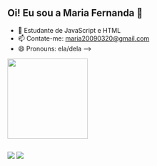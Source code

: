 ## Oi! Eu sou a Maria Fernanda 👋

- 🌱 Estudante de JavaScript e HTML
- 📫 Contate-me: maria20090320@gmail.com
- 😄 Pronouns: ela/dela
-->
<div>
  <a href="https://github.com/maferoliveira">
  <img height="180em" src="https://github-readme-stats.vercel.app/api?username=maferoliveira&show_icons=true&theme=radical&include_all_commits=true&count_private=true"/>
</div>
    
##
    
<div>
  <a href="https://instagram.com/mafer.oliveiira" target="_blank"><img src="https://img.shields.io/badge/-Instagram-%23E4405F?style=for-the-badge&logo=instagram&logoColor=white" target="_blank"></a>
  <a href="mailto:maria20090320@gmail.com"><img src="https://img.shields.io/badge/Gmail-D14836?style=for-the-badge&logo=gmail&logoColor=white"></a>
</div>

